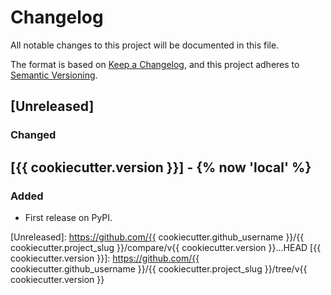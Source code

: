 # Changelog
All notable changes to this project will be documented in this file.

The format is based on [Keep a Changelog](https://keepachangelog.com/en/1.0.0/),
and this project adheres to [Semantic Versioning](https://semver.org/spec/v2.0.0.html).

## [Unreleased]
### Changed

## [{{ cookiecutter.version }}] - {% now 'local' %}
### Added
- First release on PyPI.

[Unreleased]: https://github.com/{{ cookiecutter.github_username }}/{{ cookiecutter.project_slug }}/compare/v{{ cookiecutter.version }}...HEAD
[{{ cookiecutter.version }}]: https://github.com/{{ cookiecutter.github_username }}/{{ cookiecutter.project_slug }}/tree/v{{ cookiecutter.version }}

